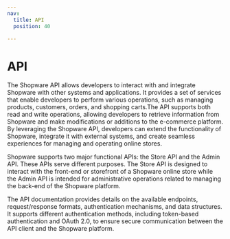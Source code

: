 ```yaml
---
nav:
  title: API
  position: 40

---
```


# API

The Shopware API allows developers to interact with and integrate Shopware with other systems and applications. It provides a set of services that enable developers to perform various operations, such as managing products, customers, orders, and shopping carts.The API supports both read and write operations, allowing developers to retrieve information from Shopware and make modifications or additions to the e-commerce platform. By leveraging the Shopware API, developers can extend the functionality of Shopware, integrate it with external systems, and create seamless experiences for managing and operating online stores.

Shopware supports two major functional APIs: the Store API and the Admin API. These APIs serve different purposes. The Store API is designed to interact with the front-end or storefront of a Shopware online store while the Admin API is intended for administrative operations related to managing the back-end of the Shopware platform.

The API documentation provides details on the available endpoints, request/response formats, authentication mechanisms, and data structures. It supports different authentication methods, including token-based authentication and OAuth 2.0, to ensure secure communication between the API client and the Shopware platform.
